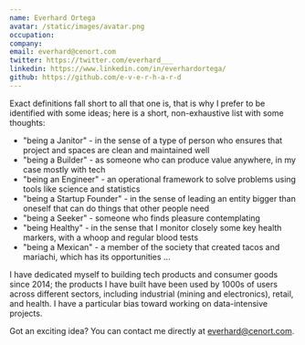 ```yaml
---
name: Everhard Ortega
avatar: /static/images/avatar.png
occupation:
company:
email: everhard@cenort.com
twitter: https://twitter.com/everhard___
linkedin: https://www.linkedin.com/in/everhardortega/
github: https://github.com/e-v-e-r-h-a-r-d
---
```


Exact definitions fall short to all that one is, that is why I prefer to be identified with some ideas; here is a short, non-exhaustive list with some thoughts:

+ "being a Janitor" - in the sense of a type of person who ensures that project and spaces are clean and maintained well
+ "being a Builder" - as someone who can produce value anywhere, in my case mostly with tech
+ "being an Engineer" - an operational framework to solve problems using tools like science and statistics
+ "being a Startup Founder" - in the sense of leading an entity bigger than oneself that can do things that other people need
+ "being a Seeker" - someone who finds pleasure contemplating
+ "being Healthy" - in the sense that I monitor closely some key health markers, with a whoop and regular blood tests
+ "being a Mexican" - a member of the society that created tacos and mariachi, which has its opportunities
...

I have dedicated myself to building tech products and consumer goods since 2014; the products I have built have been used by 1000s of users across different sectors, including industrial (mining and electronics), retail, and health. I have a particular bias toward working on data-intensive projects.

Got an exciting idea? You can contact me directly at everhard@cenort.com.
